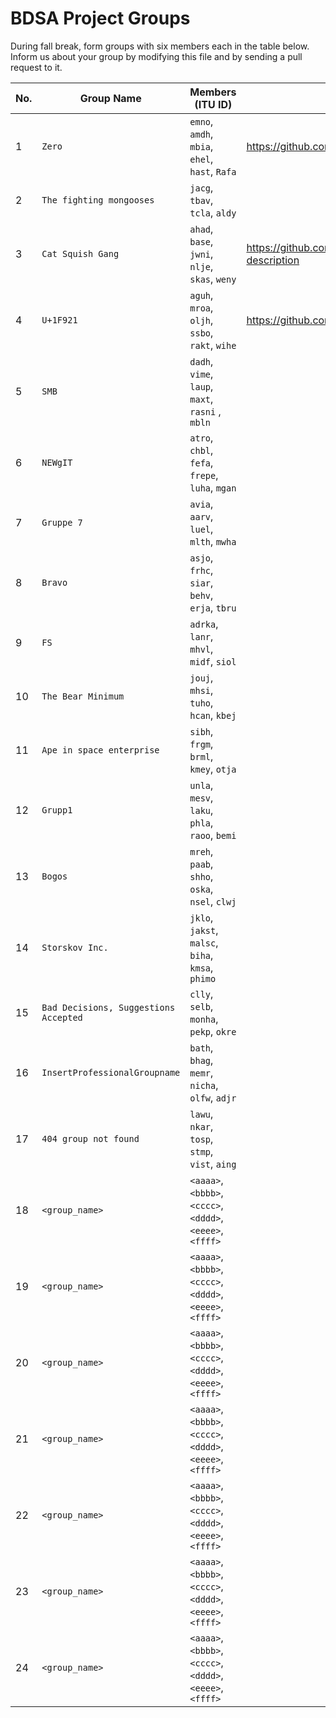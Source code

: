 # BDSA Project Groups

During fall break, form groups with six members each in the table below.
Inform us about your group by modifying this file and by sending a pull request to it.

|  No. | Group Name                            | Members (ITU ID)                                  | Repository URL |
|------|---------------------------------------|---------------------------------------------------| ------------------------------------- |
|    1 | `Zero`                                | `emno`, `amdh`, `mbia`, `ehel`, `hast`, `Rafa`    | https://github.com/mikkel080/BDSA-GitInsight  |
|    2 | `The fighting mongooses`              | `jacg`, `tbav`, `tcla`, `aldy`                    |  |
|    3 | `Cat Squish Gang`                     | `ahad`, `base`, `jwni`, `nlje`, `skas`, `weny`    | https://github.com/AdamHadouTemsamani/project-description |
|    4 | `U+1F921`                             | `aguh`, `mroa`, `oljh`, `ssbo`, `rakt`, `wihe`    | https://github.com/WilliamHeidemann/GitInsight |
|    5 | `SMB`                                 | `dadh`, `vime`, `laup`, `maxt`, `rasni` , `mbln`  |  |
|    6 | `NEWgIT`                              | `atro`, `chbl`, `fefa`, `frepe`, `luha`, `mgan`   |  |
|    7 | `Gruppe 7`                            | `avia`, `aarv`, `luel`, `mlth`, `mwha`            |  |
|    8 | `Bravo`                               | `asjo`, `frhc`, `siar`, `behv`, `erja`, `tbru`    |  |
|    9 | `FS`                                  | `adrka`, `lanr`, `mhvl`, `midf`, `siol`           |  |
|   10 | `The Bear Minimum`                    | `jouj`, `mhsi`, `tuho`, `hcan`, `kbej`            |  |
|   11 | `Ape in space enterprise`             | `sibh`, `frgm`, `brml`, `kmey`, `otja`            |  |
|   12 | `Grupp1`                              | `unla`, `mesv`, `laku`, `phla`, `raoo`, `bemi`    |  |
|   13 | `Bogos`                               | `mreh`, `paab`, `shho`, `oska`, `nsel`, `clwj`    |  |
|   14 | `Storskov Inc.`                       | `jklo`, `jakst`, `malsc`, `biha`, `kmsa`, `phimo` |  |
|   15 | `Bad Decisions, Suggestions Accepted` | `clly`, `selb`, `monha`, `pekp`, `okre`           |  |
|   16 | `InsertProfessionalGroupname`         | `bath`, `bhag`, `memr`, `nicha`, `olfw`, `adjr`   |  |
|   17 | `404 group not found`                 | `lawu`, `nkar`, `tosp`, `stmp`, `vist`, `aing`    |  |
|   18 | `<group_name>`                        | `<aaaa>`, `<bbbb>`, `<cccc>`, `<dddd>`, `<eeee>`, `<ffff>` |  |
|   19 | `<group_name>`                        | `<aaaa>`, `<bbbb>`, `<cccc>`, `<dddd>`, `<eeee>`, `<ffff>` |  |
|   20 | `<group_name>`                        | `<aaaa>`, `<bbbb>`, `<cccc>`, `<dddd>`, `<eeee>`, `<ffff>` |  |
|   21 | `<group_name>`                        | `<aaaa>`, `<bbbb>`, `<cccc>`, `<dddd>`, `<eeee>`, `<ffff>` |  |
|   22 | `<group_name>`                        | `<aaaa>`, `<bbbb>`, `<cccc>`, `<dddd>`, `<eeee>`, `<ffff>` |  |
|   23 | `<group_name>`                        | `<aaaa>`, `<bbbb>`, `<cccc>`, `<dddd>`, `<eeee>`, `<ffff>` |  |
|   24 | `<group_name>`                        | `<aaaa>`, `<bbbb>`, `<cccc>`, `<dddd>`, `<eeee>`, `<ffff>` |  |
